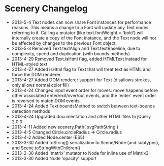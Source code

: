 
Scenery Changelog
=================

* 2013-5-4  Text nodes can now share Font instances for performance reasons. This means a change to a Font will update
            any Text nodes referring to it. Calling a mutator (like text.fontWeight = 'bold') will internally create a
            copy of the Font instance, and the Text node will not be affected by changes to the previous Font object.
* 2013-5-3  Removed Text.textAlign and Text.textBaseline, due to complexity, speed and duplication (with bounds methods)
* 2013-4-29 Removed Text.isHtml flag, added HTMLText instead for HTML-styled text
* 2013-4-27 Added isHtml flag to Text that will treat text as HTML and force the DOM renderer.
* 2013-4-27 Added DOM renderer support for Text (disallows strokes, only allows normal color fill)
* 2013-4-24 Changed input event order for moves: move happens before other associated enter/exit/over/out events,
            and the 'enter' event order is reversed to match DOM events.
* 2013-4-24 Added Text.boundsMethod to switch between text-bounds detection methods
* 2013-4-24 Upgraded documentation and other HTML files to jQuery 2.0.0
* 2013-4-11 Added new scenery.Path( svgPathString )
* 2013-4-5  Changed Circle.circleRadius => Circle.radius
* 2013-4-2  Added Node.center (ES5)
* 2013-3-30 Added toString() serialization to Scene/Node (and subtypes), and Scene.toStringWithChildren()
* 2013-3-30 Added 'matrix' mutator to Node for inline use of Matrix3
* 2013-3-30 Added Node 'opacity' support
